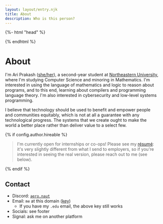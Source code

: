 ```yaml
---
layout: layout/entry.njk
title: About
description: Who is this person?
---
```


{%- html "head" %}

<meta name="og:type" content="profile" />
<meta name="profile:first_name" content="Ari" />
<meta name="profile:last_name" content="Prakash" />
<meta name="profile:username" content="ariscript" />
<meta name="profile:gender" content="female" />

{% endhtml %}

# About

I'm Ari Prakash
(<a class="trans" href="https://en.pronouns.page/@ariscript" data-external-link="true" target="_blank"><span class="trans">she/her</span></a>),
a second-year student at [Northeastern University](https://northeastern.edu),
where I'm studying Computer Science and minoring in Mathematics. I'm interested
in using the language of mathematics and logic to reason about programs, and to
this end, learning about compilers and programming language theory. I'm also
interested in cybersecurity and low-level systems programming.

I believe that technology should be used to benefit and empower people and
communities equitably, which is not at all a guarantee with any technological
progress. The systems that we create ought to make the world a better place
rather than deliver value to a select few.

{% if config.author.hireable %}

> I'm currently open for internships or co-ops! Please see my [résumé](/resume):
> it's very slightly different from what I send to employers, so if you're
> interested in seeing the real version, please reach out to me (see below).

{% endif %}

## Contact

- Discord: [`aero.naut`](https://discord.com/users/564930157371195437)
- Email: `me` at this domain ([key](/pgp.asc))
    - If you have my `.edu` email, the above key still works
- Socials: see footer
- Signal: ask me on another platform
